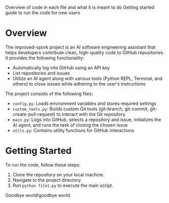 Overview of code in each file and what it is meant to do
Getting started guide to run the code for new users


# Overview

The improved-spork project is an AI software engineering assistant that helps developers contribute clean, high-quality code to GitHub repositories. It provides the following functionality:
* Automatically log into GitHub using an API key
* List repositories and issues
* Utilize an AI agent along with various tools (Python REPL, Terminal, and others) to close issues while adhering to the user's instructions

The project consists of the following files:
* `config.py`: Loads environment variables and stores required settings
* `custom_tools.py`: Builds custom Git tools (git-branch, git-commit, git-create-pull-request) to interact with the Git repository
* `main.py`: Logs into GitHub, selects a repository and issue, initializes the AI agent, and runs the task of closing the chosen issue
* `utils.py`: Contains utility functions for GitHub interactions


# Getting Started

To run the code, follow these steps:

1. Clone the repository on your local machine.
2. Navigate to the project directory.
3. Run `python file1.py` to execute the main script.

Goodbye world!goodbye world
